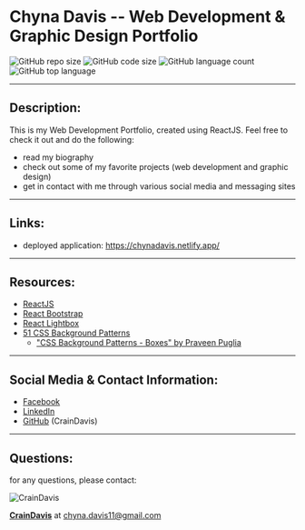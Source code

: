 # Chyna Davis -- Web Development & Graphic Design Portfolio
  ![GitHub repo size](https://img.shields.io/github/repo-size/CrainDavis/WebDevPortfolio?style=for-the-badge) ![GitHub code size](https://img.shields.io/github/languages/code-size/CrainDavis/WebDevPortfolio?color=gold&style=for-the-badge) ![GitHub language count](https://img.shields.io/github/languages/count/CrainDavis/WebDevPortfolio?color=green&style=for-the-badge) ![GitHub top language](https://img.shields.io/github/languages/top/CrainDavis/WebDevPortfolio?color=red&style=for-the-badge)

---

## Description:
This is my Web Development Portfolio, created using ReactJS. Feel free to check it out and do the following:
* read my biography
* check out some of my favorite projects (web development and graphic design)
* get in contact with me through various social media and messaging sites

---

## Links:
* deployed application: https://chynadavis.netlify.app/

---

## Resources:
* [ReactJS](https://reactjs.org/)
* [React Bootstrap](https://react-bootstrap.github.io/getting-started/introduction)
* [React Lightbox](https://www.npmjs.com/package/react-image-lightbox)
* [51 CSS Background Patterns](https://freefrontend.com/css-background-patterns/)
    * ["CSS Background Patterns - Boxes" by Praveen Puglia](https://codepen.io/praveenpuglia/pen/MyNpXQ)

---

## Social Media & Contact Information:
* [Facebook](https://www.facebook.com/chyna.davis.5)
* [LinkedIn](https://linkedin.com/in/chyna-davis)
* [GitHub](https://github.com/CrainDavis) (CrainDavis)

---

## Questions: 
for any questions, please contact:

![CrainDavis](https://avatars0.githubusercontent.com/u/59345254?v=4) 

__[CrainDavis](https://github.com/CrainDavis)__ at chyna.davis11@gmail.com
